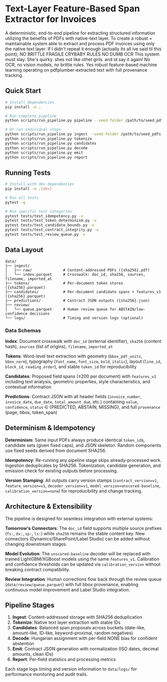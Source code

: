 # Text-Layer Feature-Based Span Extractor for Invoices

A deterministic, end-to-end pipeline for extracting structured information utilizing the benefits of PDFs with native-text layer. 
To create a robust + maintainable system able to extract and process PDF invoices using only the native text layer. 
If I didn't repeat it enough (actually its all ive said til this point); NO BRITTLE FRAGILE CRYBABY RULES NO DUMB OCR 
This system must slay. She's quirky. shes not like othet girls. and id say it again!
No OCR, no vision models, no brittle rules. 
Yes robust feature-based machine learning operating on pdfplumber-extracted text with full provenance tracking.


## Quick Start

```bash
# Install dependencies
pip install -e .

# Run complete pipeline
python scripts/run_pipeline.py pipeline --seed-folder /path/to/seed_pdfs

# Or run individual steps
python scripts/run_pipeline.py ingest --seed-folder /path/to/seed_pdfs
python scripts/run_pipeline.py tokenize
python scripts/run_pipeline.py candidates  
python scripts/run_pipeline.py decode
python scripts/run_pipeline.py emit
python scripts/run_pipeline.py report
```

## Running Tests

```bash
# Install with dev dependencies
pip install -e .[dev]

# Run all tests
pytest -q

# Run specific test categories
pytest tests/test_idempotency.py -v
pytest tests/test_token_determinism.py -v
pytest tests/test_candidate_bounds.py -v
pytest tests/test_contract_integrity.py -v
pytest tests/test_review_queue.py -v
```

## Data Layout

```
data/
├── ingest/
│   ├── raw/              # Content-addressed PDFs ({sha256}.pdf)
│   └── index.parquet     # Crosswalk: doc_id, sha256, sources, filename, imported_at
├── tokens/               # Per-document token stores ({sha256}.parquet)
├── candidates/           # Per-document candidate spans + features_v1 ({sha256}.parquet)  
├── predictions/          # Contract JSON outputs ({sha256}.json)
├── review/
│   └── queue.parquet     # Human review queue for ABSTAIN/low-confidence decisions
└── logs/                 # Timing and version logs (optional)
```

### Data Schemas

**Index**: Document crosswalk with `doc_id` (external identifier), `sha256` (content hash), `sources` (list of origins), `filename`, `imported_at`

**Tokens**: Word-level text extraction with geometry (`bbox_pdf_units`, `bbox_norm`), typography (`font_name`, `font_size`, `bold`, `italic`), layout (`line_id`, `block_id`, `reading_order`), and stable `token_id` for reproducibility

**Candidates**: Proposed field spans (≤200 per document) with `features_v1` including text analysis, geometric properties, style characteristics, and contextual information

**Predictions**: Contract JSON with all header fields (`invoice_number`, `invoice_date`, `due_date`, `total_amount_due`, etc.) containing `value`, `confidence`, `status` ∈ {PREDICTED, ABSTAIN, MISSING}, and full `provenance` (page, bbox, token_span)

## Determinism & Idempotency

**Determinism**: Same input PDFs always produce identical `token_id`s, candidate sets (given fixed caps), and JSON skeleton. Random components use fixed seeds derived from document SHA256.

**Idempotency**: Re-running any pipeline stage skips already-processed work. Ingestion deduplicates by SHA256. Tokenization, candidate generation, and emission check for existing outputs before processing.

**Version Stamping**: All outputs carry version stamps (`contract_version=v1`, `feature_version=v1`, `decoder_version=v1`, `model_version=unscored-baseline`, `calibration_version=none`) for reproducibility and change tracking.

## Architecture & Extensibility

The pipeline is designed for seamless integration with external systems:

**Tomorrow's Connectors**: The `doc_id` field supports multiple source prefixes (`fs:`, `dv:`, `sp:`, `ls:`) while `sha256` remains the stable content key. New connectors (Dynamics/SharePoint/Label Studio) can be added without changing downstream stages.

**Model Evolution**: The `unscored-baseline` decoder will be replaced with trained LightGBM/XGBoost models using the same `features_v1`. Calibration and confidence thresholds can be updated via `calibration_version` without breaking contract compatibility.

**Review Integration**: Human corrections flow back through the review queue (`data/review/queue.parquet`) with full bbox provenance, enabling continuous model improvement and Label Studio integration.

## Pipeline Stages

1. **Ingest**: Content-addressed storage with SHA256 deduplication
2. **Tokenize**: Native text layer extraction with stable IDs  
3. **Candidates**: Balanced span proposals across buckets (date-like, amount-like, ID-like, keyword-proximal, random negatives)
4. **Decode**: Hungarian assignment with per-field NONE bias for confident abstention
5. **Emit**: Contract JSON generation with normalization (ISO dates, decimal amounts, clean IDs) 
6. **Report**: Per-field statistics and processing metrics

Each stage logs timing and version information to `data/logs/` for performance monitoring and audit trails.
